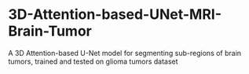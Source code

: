 # 3D-Attention-based-UNet-MRI-Brain-Tumor
A 3D Attention-based U-Net model for segmenting sub-regions of brain tumors, trained and tested on glioma tumors dataset
